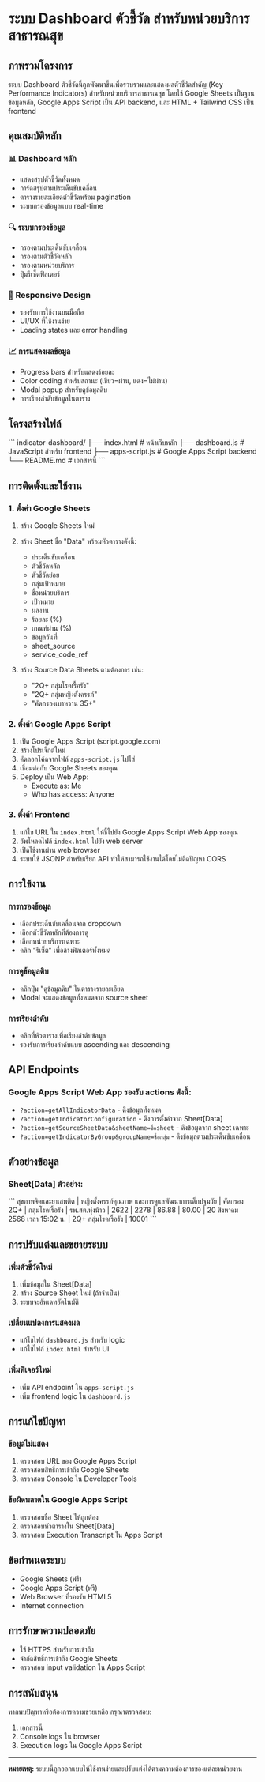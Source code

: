 # ระบบ Dashboard ตัวชี้วัด สำหรับหน่วยบริการสาธารณสุข

## ภาพรวมโครงการ

ระบบ Dashboard ตัวชี้วัดนี้ถูกพัฒนาขึ้นเพื่อรวบรวมและแสดงผลตัวชี้วัดสำคัญ (Key Performance Indicators) สำหรับหน่วยบริการสาธารณสุข โดยใช้ Google Sheets เป็นฐานข้อมูลหลัก, Google Apps Script เป็น API backend, และ HTML + Tailwind CSS เป็น frontend

## คุณสมบัติหลัก

### 📊 Dashboard หลัก
- แสดงสรุปตัวชี้วัดทั้งหมด
- การ์ดสรุปตามประเด็นขับเคลื่อน
- ตารางรายละเอียดตัวชี้วัดพร้อม pagination
- ระบบกรองข้อมูลแบบ real-time

### 🔍 ระบบกรองข้อมูล
- กรองตามประเด็นขับเคลื่อน
- กรองตามตัวชี้วัดหลัก
- กรองตามหน่วยบริการ
- ปุ่มรีเซ็ตฟิลเตอร์

### 📱 Responsive Design
- รองรับการใช้งานบนมือถือ
- UI/UX ที่ใช้งานง่าย
- Loading states และ error handling

### 📈 การแสดงผลข้อมูล
- Progress bars สำหรับแสดงร้อยละ
- Color coding สำหรับสถานะ (เขียว=ผ่าน, แดง=ไม่ผ่าน)
- Modal popup สำหรับดูข้อมูลดิบ
- การเรียงลำดับข้อมูลในตาราง

## โครงสร้างไฟล์

\`\`\`
indicator-dashboard/
├── index.html          # หน้าเว็บหลัก
├── dashboard.js        # JavaScript สำหรับ frontend
├── apps-script.js      # Google Apps Script backend
└── README.md          # เอกสารนี้
\`\`\`

## การติดตั้งและใช้งาน

### 1. ตั้งค่า Google Sheets

1. สร้าง Google Sheets ใหม่
2. สร้าง Sheet ชื่อ "Data" พร้อมหัวตารางดังนี้:
   - ประเด็นขับเคลื่อน
   - ตัวชี้วัดหลัก
   - ตัวชี้วัดย่อย
   - กลุ่มเป้าหมาย
   - ชื่อหน่วยบริการ
   - เป้าหมาย
   - ผลงาน
   - ร้อยละ (%)
   - เกณฑ์ผ่าน (%)
   - ข้อมูลวันที่
   - sheet_source
   - service_code_ref

3. สร้าง Source Data Sheets ตามต้องการ เช่น:
   - "2Q+ กลุ่มโรคเรื้อรัง"
   - "2Q+ กลุ่มหญิงตั้งครรภ์"
   - "คัดกรองเบาหวาน 35+"

### 2. ตั้งค่า Google Apps Script

1. เปิด Google Apps Script (script.google.com)
2. สร้างโปรเจ็กต์ใหม่
3. คัดลอกโค้ดจากไฟล์ `apps-script.js` ไปใส่
4. เชื่อมต่อกับ Google Sheets ของคุณ
5. Deploy เป็น Web App:
   - Execute as: Me
   - Who has access: Anyone

### 3. ตั้งค่า Frontend

1. แก้ไข URL ใน `index.html` ให้ชี้ไปยัง Google Apps Script Web App ของคุณ
2. อัพโหลดไฟล์ `index.html` ไปยัง web server
3. เปิดใช้งานผ่าน web browser
4. ระบบใช้ JSONP สำหรับเรียก API ทำให้สามารถใช้งานได้โดยไม่ติดปัญหา CORS

## การใช้งาน

### การกรองข้อมูล
- เลือกประเด็นขับเคลื่อนจาก dropdown
- เลือกตัวชี้วัดหลักที่ต้องการดู
- เลือกหน่วยบริการเฉพาะ
- คลิก "รีเซ็ต" เพื่อล้างฟิลเตอร์ทั้งหมด

### การดูข้อมูลดิบ
- คลิกปุ่ม "ดูข้อมูลดิบ" ในตารางรายละเอียด
- Modal จะแสดงข้อมูลทั้งหมดจาก source sheet

### การเรียงลำดับ
- คลิกที่หัวตารางเพื่อเรียงลำดับข้อมูล
- รองรับการเรียงลำดับแบบ ascending และ descending

## API Endpoints

### Google Apps Script Web App รองรับ actions ดังนี้:

- `?action=getAllIndicatorData` - ดึงข้อมูลทั้งหมด
- `?action=getIndicatorConfiguration` - ดึงการตั้งค่าจาก Sheet[Data]
- `?action=getSourceSheetData&sheetName=ชื่อsheet` - ดึงข้อมูลจาก sheet เฉพาะ
- `?action=getIndicatorByGroup&groupName=ชื่อกลุ่ม` - ดึงข้อมูลตามประเด็นขับเคลื่อน

## ตัวอย่างข้อมูล

### Sheet[Data] ตัวอย่าง:
\`\`\`
สุขภาพจิตและยาเสพติด | หญิงตั้งครรภ์คุณภาพ และการดูแลพัฒนาการเด็กปฐมวัย | คัดกรอง 2Q+ | กลุ่มโรคเรื้อรัง | รพ.สต.ทุ่งน้าว | 2622 | 2278 | 86.88 | 80.00 | 20 สิงหาคม 2568 เวลา 15:02 น. | 2Q+ กลุ่มโรคเรื้อรัง | 10001
\`\`\`

## การปรับแต่งและขยายระบบ

### เพิ่มตัวชี้วัดใหม่
1. เพิ่มข้อมูลใน Sheet[Data]
2. สร้าง Source Sheet ใหม่ (ถ้าจำเป็น)
3. ระบบจะอัพเดทอัตโนมัติ

### เปลี่ยนแปลงการแสดงผล
- แก้ไขไฟล์ `dashboard.js` สำหรับ logic
- แก้ไขไฟล์ `index.html` สำหรับ UI

### เพิ่มฟีเจอร์ใหม่
- เพิ่ม API endpoint ใน `apps-script.js`
- เพิ่ม frontend logic ใน `dashboard.js`

## การแก้ไขปัญหา

### ข้อมูลไม่แสดง
1. ตรวจสอบ URL ของ Google Apps Script
2. ตรวจสอบสิทธิ์การเข้าถึง Google Sheets
3. ตรวจสอบ Console ใน Developer Tools

### ข้อผิดพลาดใน Google Apps Script
1. ตรวจสอบชื่อ Sheet ให้ถูกต้อง
2. ตรวจสอบหัวตารางใน Sheet[Data]
3. ตรวจสอบ Execution Transcript ใน Apps Script

## ข้อกำหนดระบบ

- Google Sheets (ฟรี)
- Google Apps Script (ฟรี)
- Web Browser ที่รองรับ HTML5
- Internet connection

## การรักษาความปลอดภัย

- ใช้ HTTPS สำหรับการเข้าถึง
- จำกัดสิทธิ์การเข้าถึง Google Sheets
- ตรวจสอบ input validation ใน Apps Script

## การสนับสนุน

หากพบปัญหาหรือต้องการความช่วยเหลือ กรุณาตรวจสอบ:
1. เอกสารนี้
2. Console logs ใน browser
3. Execution logs ใน Google Apps Script

---

**หมายเหตุ:** ระบบนี้ถูกออกแบบให้ใช้งานง่ายและปรับแต่งได้ตามความต้องการของแต่ละหน่วยงาน

